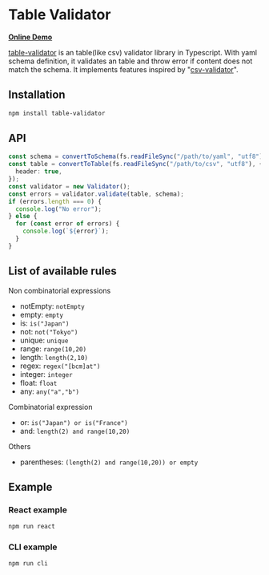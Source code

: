 # Table Validator

[**Online Demo**](https://wapa5pow.github.io/table-validator/)

[table-validator](https://www.npmjs.com/package/table-validator) is an table(like csv) validator library in Typescript.
With yaml schema definition, it validates an table and throw error if content does not match the schema.
It implements features inspired by "[csv-validator](https://github.com/digital-preservation/csv-validator)".

## Installation

```bash
npm install table-validator
```

## API

```typescript
const schema = convertToSchema(fs.readFileSync("/path/to/yaml", "utf8"));
const table = convertToTable(fs.readFileSync("/path/to/csv", "utf8"), {
  header: true,
});
const validator = new Validator();
const errors = validator.validate(table, schema);
if (errors.length === 0) {
  console.log("No error");
} else {
  for (const error of errors) {
    console.log(`${error}`);
  }
}
```

## List of available rules

Non combinatorial expressions

- notEmpty: `notEmpty`
- empty: `empty`
- is: `is("Japan")`
- not: `not("Tokyo")`
- unique: `unique`
- range: `range(10,20)`
- length: `length(2,10)`
- regex: `regex("[bcm]at")`
- integer: `integer`
- float: `float`
- any: `any("a","b")`

Combinatorial expression

- or: `is("Japan") or is("France")`
- and: `length(2) and range(10,20)`

Others

- parentheses: `(length(2) and range(10,20)) or empty`

## Example

### React example

```bash
npm run react
```

### CLI example

```bash
npm run cli
```
